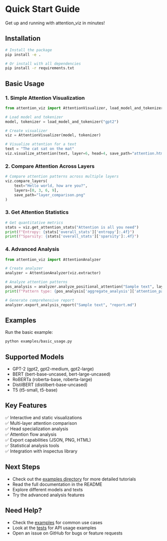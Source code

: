 # Quick Start Guide

Get up and running with attention_viz in minutes!

## Installation

```bash
# Install the package
pip install -e .

# Or install with all dependencies
pip install -r requirements.txt
```

## Basic Usage

### 1. Simple Attention Visualization

```python
from attention_viz import AttentionVisualizer, load_model_and_tokenizer

# Load model and tokenizer
model, tokenizer = load_model_and_tokenizer("gpt2")

# Create visualizer
viz = AttentionVisualizer(model, tokenizer)

# Visualize attention for a text
text = "The cat sat on the mat"
viz.visualize_attention(text, layer=6, head=4, save_path="attention.html")
```

### 2. Compare Attention Across Layers

```python
# Compare attention patterns across multiple layers
viz.compare_layers(
    text="Hello world, how are you?",
    layers=[0, 3, 6, 9],
    save_path="layer_comparison.png"
)
```

### 3. Get Attention Statistics

```python
# Get quantitative metrics
stats = viz.get_attention_stats("Attention is all you need")
print(f"Entropy: {stats['overall_stats']['entropy']:.4f}")
print(f"Sparsity: {stats['overall_stats']['sparsity']:.4f}")
```

### 4. Advanced Analysis

```python
from attention_viz import AttentionAnalyzer

# Create analyzer
analyzer = AttentionAnalyzer(viz.extractor)

# Analyze attention patterns
pos_analysis = analyzer.analyze_positional_attention("Sample text", layer=6)
print(f"Pattern type: {pos_analysis['aggregate_analysis']['attention_pattern_type']}")

# Generate comprehensive report
analyzer.export_analysis_report("Sample text", "report.md")
```

## Examples

Run the basic example:

```bash
python examples/basic_usage.py
```

## Supported Models

- GPT-2 (gpt2, gpt2-medium, gpt2-large)
- BERT (bert-base-uncased, bert-large-uncased)
- RoBERTa (roberta-base, roberta-large)
- DistilBERT (distilbert-base-uncased)
- T5 (t5-small, t5-base)

## Key Features

✅ Interactive and static visualizations  
✅ Multi-layer attention comparison  
✅ Head specialization analysis  
✅ Attention flow analysis  
✅ Export capabilities (JSON, PNG, HTML)  
✅ Statistical analysis tools  
✅ Integration with inspectus library  

## Next Steps

- Check out the [examples directory](examples/) for more detailed tutorials
- Read the full documentation in the README
- Explore different models and texts
- Try the advanced analysis features

## Need Help?

- Check the [examples](examples/) for common use cases
- Look at the [tests](tests/) for API usage examples  
- Open an issue on GitHub for bugs or feature requests 